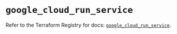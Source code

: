 # `google_cloud_run_service`

Refer to the Terraform Registry for docs: [`google_cloud_run_service`](https://registry.terraform.io/providers/hashicorp/google/6.44.0/docs/resources/cloud_run_service).
